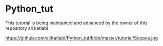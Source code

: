 # Python_tut

This tutorial is being maintained and advanced by the owner of this repository ali katlabi

https://github.com/aliKatlabi/Python_tut/blob/master/tutorial/Scopes.jpg

